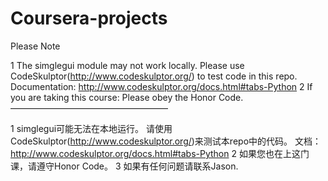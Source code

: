 # Coursera-projects
Please Note

1 The simglegui module may not work locally. Please use CodeSkulptor(http://www.codeskulptor.org/) to test code in this repo. Documentation: http://www.codeskulptor.org/docs.html#tabs-Python
2 If you are taking this course: Please obey the Honor Code.
——————————————————

1 simglegui可能无法在本地运行。 请使用CodeSkulptor(http://www.codeskulptor.org/)来测试本repo中的代码。 文档：http://www.codeskulptor.org/docs.html#tabs-Python
2 如果您也在上这门课，请遵守Honor Code。
3 如果有任何问题请联系Jason.
